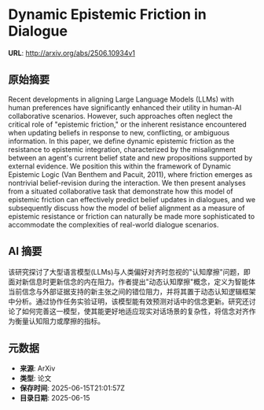 # Dynamic Epistemic Friction in Dialogue

**URL**: http://arxiv.org/abs/2506.10934v1

## 原始摘要

Recent developments in aligning Large Language Models (LLMs) with human
preferences have significantly enhanced their utility in human-AI collaborative
scenarios. However, such approaches often neglect the critical role of
"epistemic friction," or the inherent resistance encountered when updating
beliefs in response to new, conflicting, or ambiguous information. In this
paper, we define dynamic epistemic friction as the resistance to epistemic
integration, characterized by the misalignment between an agent's current
belief state and new propositions supported by external evidence. We position
this within the framework of Dynamic Epistemic Logic (Van Benthem and Pacuit,
2011), where friction emerges as nontrivial belief-revision during the
interaction. We then present analyses from a situated collaborative task that
demonstrate how this model of epistemic friction can effectively predict belief
updates in dialogues, and we subsequently discuss how the model of belief
alignment as a measure of epistemic resistance or friction can naturally be
made more sophisticated to accommodate the complexities of real-world dialogue
scenarios.


## AI 摘要

该研究探讨了大型语言模型(LLMs)与人类偏好对齐时忽视的"认知摩擦"问题，即面对新信息时更新信念的内在阻力。作者提出"动态认知摩擦"概念，定义为智能体当前信念与外部证据支持的新主张之间的错位阻力，并将其置于动态认知逻辑框架中分析。通过协作任务实验证明，该模型能有效预测对话中的信念更新。研究还讨论了如何完善这一模型，使其能更好地适应现实对话场景的复杂性，将信念对齐作为衡量认知阻力或摩擦的指标。

## 元数据

- **来源**: ArXiv
- **类型**: 论文
- **保存时间**: 2025-06-15T21:01:57Z
- **目录日期**: 2025-06-15
